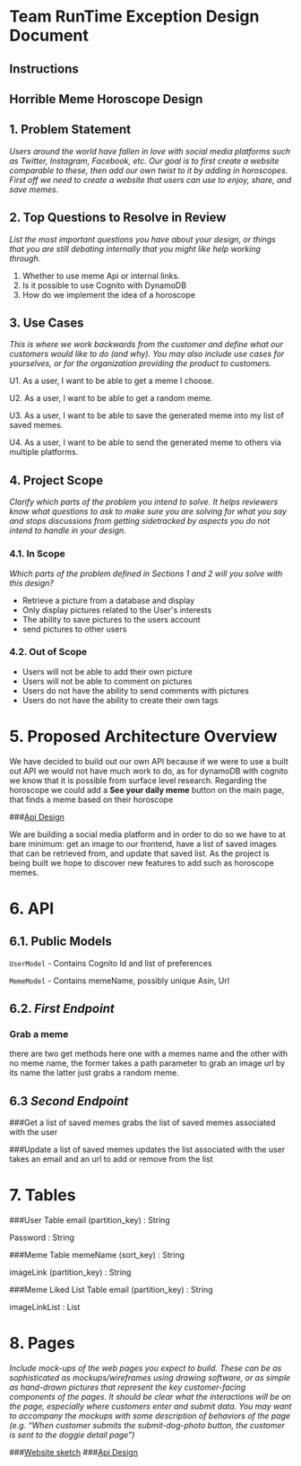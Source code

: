 #  Team RunTime Exception Design Document

## Instructions


## Horrible Meme Horoscope Design

## 1. Problem Statement

*Users around the world have fallen in love with social media platforms such as Twitter, Instagram, Facebook, etc. Our 
goal is to first create a website comparable to these, then add our own twist to it by adding in horoscopes. First off we need to 
create a website that users can use to enjoy, share, and save memes.*


## 2. Top Questions to Resolve in Review

*List the most important questions you have about your design, or things that
you are still debating internally that you might like help working through.*

1. Whether to use meme Api or internal links.
2. Is it possible to use Cognito with DynamoDB
3. How do we implement the idea of a horoscope

## 3. Use Cases

*This is where we work backwards from the customer and define what our customers
would like to do (and why). You may also include use cases for yourselves, or
for the organization providing the product to customers.*


U1. As a user, I want to be able to get a meme I choose.

U2. As a user, I want to be able to get a random meme.

U3. As a user, I want to be able to save the generated meme into my list of saved memes.

U4. As a user, I want to be able to send the generated meme to others via multiple platforms.


## 4. Project Scope

*Clarify which parts of the problem you intend to solve. It helps reviewers know
what questions to ask to make sure you are solving for what you say and stops
discussions from getting sidetracked by aspects you do not intend to handle in
your design.*

### 4.1. In Scope

*Which parts of the problem defined in Sections 1 and 2 will you solve with this
design?*

* Retrieve a picture from a database and display
* Only display pictures related to the User's interests
* The ability to save pictures to the users account
* send pictures to other users

### 4.2. Out of Scope

* Users will not be able to add their own picture
* Users will not be able to comment on pictures
* Users do not have the ability to send comments with pictures
* Users do not have the ability to create their own tags

# 5. Proposed Architecture Overview

We have decided to build out our own API because if we were to use a built out API we would not have much work to do, as 
for dynamoDB with cognito we know that it is possible from surface level research.
Regarding the horoscope we could add a **See your daily meme** button on the main page, that finds a meme based on their
horoscope

###[Api Design](project_documents/HorribleMemeHoroscope.html)

We are building a social media platform and in order to do so we have to at bare minimum: get an image to our frontend, 
have a list of saved images that can be retrieved from, and update that saved list. As the project is being built we hope
to discover new features to add such as horoscope memes.

# 6. API

## 6.1. Public Models


`UserModel` - Contains Cognito Id and list of preferences

`MemeModel` - Contains memeName, possibly unique Asin, Url

## 6.2. *First Endpoint*

### Grab a meme
there are two get methods here one with a memes name and the other with no meme name, the former takes a path parameter 
to grab an image url by its name the latter just grabs a random meme. 



## 6.3 *Second Endpoint*

###Get a list of saved memes
grabs the list of saved memes associated with the user

###Update a list of saved memes
updates the list associated with the user takes an email and an url to add or remove from the list

# 7. Tables



###User Table
email (partition_key) : String

Password : String






###Meme Table
memeName (sort_key) : String

imageLink (partition_key) : String


###Meme Liked List Table
email (partition_key) : String

imageLinkList : List







# 8. Pages

*Include mock-ups of the web pages you expect to build. These can be as
sophisticated as mockups/wireframes using drawing software, or as simple as
hand-drawn pictures that represent the key customer-facing components of the
pages. It should be clear what the interactions will be on the page, especially
where customers enter and submit data. You may want to accompany the mockups
with some description of behaviors of the page (e.g. “When customer submits the
submit-dog-photo button, the customer is sent to the doggie detail page”)*

###[Website sketch](Frontend-sketch.html)
###[Api Design](project_documents/HorribleMemeHoroscope.html)